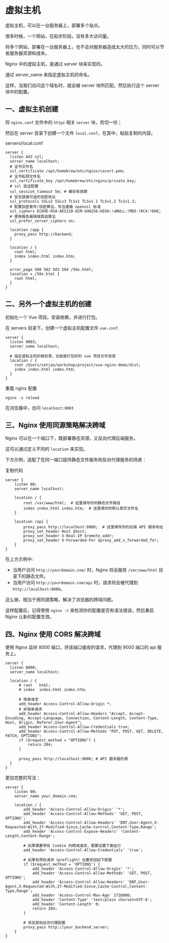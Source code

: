 # 虚拟主机

虚拟主机，可以在一台服务器上，部署多个站点。

很多时候，一个网站，在起步阶段，没有多大访问量。

将多个网站，部署在一台服务器上，也不会对服务器造成太大的压力，同时可以节省服务器资源和成本。

Nginx 中的虚拟主机，是通过 server 块来实现的。

通过 server_name 来指定虚拟主机的命名。

这样，当我们访问这个域名时，就会被 server 块所匹配，然后执行这个 server 块中的配置。

## 一、虚拟主机创建

将 `nginx.conf` 文件中的 `https` 相关 `server` 块，剪切一份；

然后在 server 目录下创建一个文件 `local.conf`，在其中，粘贴复制的内容。

servers/local.conf

```nginx
server {
  listen 443 ssl;
  server_name localhost;
  # 证书文件名
  ssl_certificate /opt/homebrew/etc/nginx/cacert.pem;
  # 证书私钥文件名
  ssl_certificate_key /opt/homebrew/etc/nginx/private.key;
  # ssl 验证配置
  ssl_session_timeout 5m; # 缓存有效期
  # 安全链接可选的加密协议
  ssl_protocols SSLv2 SSLv3 TLSv1 TLSv1.1 TLSv1.2 TLSv1.3;
  # 配置加密套件/加密算法，写法遵循 openssl 标准
  ssl_ciphers ECDHE-RSA-AES128-GCM-SHA256:HIGH:!aNULL:!MD5:!RC4:!DHE;
  # 使用服务器端端首选算法
  ssl_prefer_server_ciphers on;

  location /app {
    proxy_pass http://backend;
  }

  location / {
    root html;
    index index.html index.htm;
  }

  error_page 500 502 503 504 /50x.html;
  location = /50x.html {
    root html;
  }
}
```

## 二、另外一个虚拟主机的创建

初始化一个 Vue 项目。安装依赖，并进行打包。

在 servers 目录下，创建一个虚拟主机配置文件 `vue.conf`.

```nginx
server {
  listen 9003;
  server_name localhost;

  # 指定虚拟主机的根目录，也就是打包好的 vue 项目文件目录
  location / {
    root /Users/zetian/workshop/project/vue-nginx-demo/dist;
    index index.html index.htm;
  }
}
```

重载 nginx 配置

```shell
nginx -s reload
```

在浏览器中，访问 `localhost:9003`

## 三、Nginx 使用同源策略解决跨域

Nginx 可以在一个端口下，既部署静态资源，又反向代理后端服务。

这可以通过定义不同的 `location` 来实现。

下方示例，适配了在同一端口提供静态文件服务和反向代理服务的场景：

复制代码

```nginx
server {
    listen 80;
    server_name localhost;

    location / {
        root /var/www/html;  # 这里填写你的静态文件路径
        index index.html index.htm;  # 这里填你的默认首页文件名
    }

    location /api {
        proxy_pass http://localhost:8080;  # 这里填写你的后端 API 服务地址
        proxy_set_header Host $host;
        proxy_set_header X-Real-IP $remote_addr;
        proxy_set_header X-Forwarded-For $proxy_add_x_forwarded_for;
    }
}
```

在上方示例中:

- 当用户访问 `http://yourdomain.com/` 时，Nginx 将会服务 `/var/www/html` 目录下的静态文件。
- 当用户访问 `http://yourdomain.com/api` 时，请求将会被代理到 `http://localhost:8080`。

这么做，相当于用同源策略，解决了浏览器的跨域问题。

这样配置后，记得使用 `nginx -t` 来检测你的配置是否有语法错误，然后重启 Nginx 让新的配置生效。

## 四、Nginx 使用 CORS 解决跨域

使用 Nginx 监听 8000 端口，将该端口接收的请求，代理到 9000 端口的 api 服务上。

```nginx
server {
  listen 8000;
  server_name localhost;

  location / {
      # root   html;
      # index  index.html index.htm;

      # 简单请求
      add_header Access-Control-Allow-Origin *;
      # 非简单请求
      add_header Access-Control-Allow-Headers "Accept, Accept-Encoding, Accept-Language, Connection, Content-Length, Content-Type, Host, Origin, Referer,User-Agent";
      add_header Access-Control-Allow-Credentials true;
      add_header Access-Control-Allow-Methods "PUT, POST, GET, DELETE, PATCH, OPTIONS";
      if ($request_method = "OPTIONS") {
          return 204;
      }

      proxy_pass http://localhost:9000; # API 服务器的源
  }
}
```

更加完整的写法：

```nginx
server {
    listen 80;
    server_name your_domain.com;

    location / {
        add_header 'Access-Control-Allow-Origin' '*';
        add_header 'Access-Control-Allow-Methods' 'GET, POST, OPTIONS';
        add_header 'Access-Control-Allow-Headers' 'DNT,User-Agent,X-Requested-With,If-Modified-Since,Cache-Control,Content-Type,Range';
        add_header 'Access-Control-Expose-Headers' 'Content-Length,Content-Range';

        # 如果需要带有 Cookie 的跨域请求，需要设置下面这行
        add_header 'Access-Control-Allow-Credentials' 'true';

        # 如果有预检请求（preflight）也要添加如下配置
        if ($request_method = 'OPTIONS') {
            add_header 'Access-Control-Allow-Origin' '*';
            add_header 'Access-Control-Allow-Methods' 'GET, POST, OPTIONS';
            add_header 'Access-Control-Allow-Headers' 'DNT,User-Agent,X-Requested-With,If-Modified-Since,Cache-Control,Content-Type,Range';
            add_header 'Access-Control-Max-Age' 1728000;
            add_header 'Content-Type' 'text/plain charset=UTF-8';
            add_header 'Content-Length' 0;
            return 204;
        }

        # 添加其他反向代理配置
        proxy_pass http://your_backend_server;
    }
}
```
